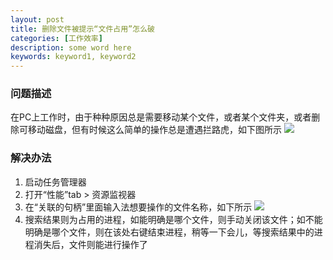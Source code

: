 ```yaml
---
layout: post
title: 删除文件被提示“文件占用”怎么破
categories: [工作效率]
description: some word here
keywords: keyword1, keyword2
---
```


### 问题描述
在PC上工作时，由于种种原因总是需要移动某个文件，或者某个文件夹，或者删除可移动磁盘，但有时候这么简单的操作总是遭遇拦路虎，如下图所示
![](2015-12-20-process1.png)
### 解决办法
1. 启动任务管理器
2. 打开“性能”tab > 资源监视器
3. 在“关联的句柄”里面输入法想要操作的文件名称，如下所示
![](2015-12-20-process1.png)
4. 搜索结果则为占用的进程，如能明确是哪个文件，则手动关闭该文件；如不能明确是哪个文件，则在该处右键结束进程，稍等一下会儿，等搜索结果中的进程消失后，文件则能进行操作了
